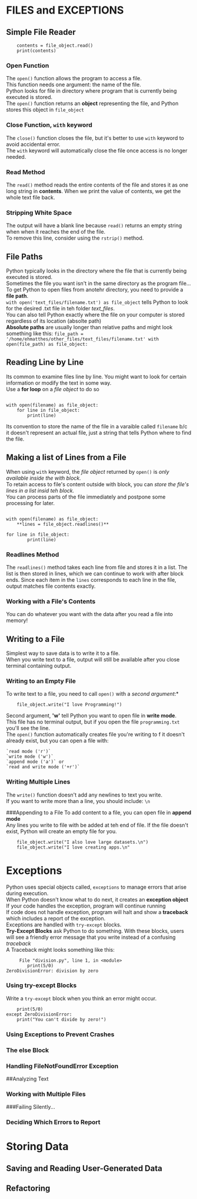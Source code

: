 # FILES and EXCEPTIONS

## Simple File Reader 
```with open('sample_file.txt') as file_object:
    contents = file_object.read()
    print(contents)
```

### Open Function 
The `open()` function allows the program to access a file.</br>
This function needs one argument: the name of the file. </br>
Python looks for file in directory where program that is currently being executed is stored. </br>
The `open()` function returns an **object** representing the file, and Python stores this object in `file_object` </br>

### Close Function, `with` keyword 
The `close()` function closes the file, but it's better to use `with` keyword to avoid accidental error. <br>
The `with` keyword will automatically close the file once access is no longer needed. 

### Read Method 
The `read()` method reads the entire contents of the file and stores it as one long string in **contents**. When we print the value of contents, we get the whole text file back. 

### Stripping White Space 
The output will have a blank line because `read()` returns an empty string when when it reaches the end of the file.</br>
To remove this line, consider using the `rstrip()` method. 

## File Paths 
Python typically looks in the directory where the file that is currently being executed is stored.</br>
Sometimes the file you want isn't in the same directory as the program file... </br>
To get Python to open files from anotehr directory, you need to provide a **file path**. </br>
`with open('text_files/filename.txt') as file_object` tells Python to look for the desired .txt file in teh folder *text_files*. </br>
You can also tell Python exactly where the file on your computer is stored  regardless of its location (absolte path)</br>
**Absolute paths** are usually longer than relative paths and might look something like this: `file_path = '/home/ehmatthes/other_files/text_files/filename.txt' with open(file_path) as file_object:`

## Reading Line by Line
Its common to examine files line by line. You might want to look for certain information or modify the text in some way. </br>
Use a **for loop** on a *file object* to do so</br>
``` filename = 'pi_digits.txt' 

with open(filename) as file_object:
    for line in file_object:
        print(line)
```

Its convention to store the name of the file in a varaible called `filename` b/c it doesn't represent an actual file, just a string that tells Python where to find the file. 

## Making a list of Lines from a File 
When using `with` keyword, the *file object* returned by `open()` is *only available inside the with block.* </br>
To retain access to file's content outside with block, you can *store the file's lines in a list insid teh block.*</br>
You can process parts of the file immediately and postpone some processing for later. </br> 
``` filename = 'pi_digits.txt' 

with open(filename) as file_object:
    **lines = file_object.readlines()**

for line in file_object:
        print(line)
```

### Readlines Method 
The `readlines()` method takes each line from file and stores it in a list. The list is then stored in lines, which we can continue to work with after block ends. Since each item in the `lines` corresponds to each line in the file, output matches file contents exactly. 

### Working with a File's Contents 
You can do whatever you want with the data after you read a file into memory!

## Writing to a File 
Simplest way to save data is to write it to a file. </br>
When you write text to a file, output will still be available after you close terminal containing output. 

### Writing to an Empty File 
To write text to a file, you need to call `open()` with a *second argument*:* 
``` with open(filename, 'w') as file_object:
    file_object.write("I love Programming!")
```
Second argument, **'w'** tell Python you want to open file in **write mode**. </br>
This file has no terminal output, but if you open the file `programming.txt` you'll see the line. </br>
The `open()` function automatically creates file you're writing to f it doesn't already exist, but you can open a file with: </br>
```
`read mode ('r')`
`write mode ('w')`
`append mode ('a')` or 
`read and write mode ('+r')`
```

### Writing Multiple Lines 
The `write()` function doesn't add any newlines to text you write.</br>
If you want to write more than a line, you should include: `\n`

###Appending to a File 
To add content to a file, you can open file in **append mode**</br>
Any lines you write to file with be added at teh end of file. If the file doesn't exist, Python will create an empty file for you. 
``` with open(filename, 'a') as file object:
    file_object.write("I also love large datasets.\n")
    file_object.write("I love creating apps.\n"
```


# Exceptions 
Python uses special objects called, `exceptions` to manage errors that arise during execution.</br>
When Python doesn't know what to do next, it creates an **exception object**</br>
If your code handles the exception, program will continue running</br>
If code does not handle exception, program will halt and show a **traceback** which includes a report of the exception. </br>
Exceptions are handled with `try-except` blocks.</br>
**Try-Except Blocks** ask Python to do something. With these blocks, users will see a friendly error message that you write instead of a confusing *traceback* </br>
A Traceback might looks something like this:
```Traceback (most recent call last):
     File "division.py", line 1, in <module>
        print(5/0)
ZeroDivisionError: division by zero
```

### Using try-except Blocks 
Write a   `try-except` block when you think an error might occur.
```try:
    print(5/0)
except ZeroDivisionError:
    print("You can't divide by zero!")
```

### Using Exceptions to Prevent Crashes 


### The else Block

### Handling FileNotFoundError Exception

##Analyzing Text

### Working with Multiple Files 

###Failing Silently... 

### Deciding Which Errors to Report 


# Storing Data 

## Saving and Reading User-Generated Data 

## Refactoring 